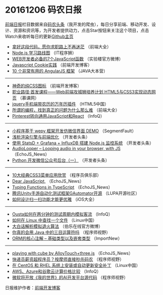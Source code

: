 # 20161206 码农日报

[前端日报](https://qdkfweb.cn/c/news)栏目数据来自[码农头条](https://toutiao.qdkfweb.cn/)（我开发的爬虫），每日分享前端、移动开发、设计、资源和资讯等，为开发者提供动力，点击Star按钮来关注这个项目，点击Watch来收听每日的更新[Github主页](https://github.com/kujian/frontendDaily)
* [拿好这段代码，愿你求职路上不再迷茫](https://toutiao.qdkfweb.cn/17004.html) （前端大全）
* [Node.js 学习路线图](https://toutiao.qdkfweb.cn/17024.html) （IT程序狮）
* [WEB开发者必备的7个JavaScript函数](https://toutiao.qdkfweb.cn/17059.html) （实验楼官方微博）
* [Javascript Cookie实践](https://toutiao.qdkfweb.cn/17025.html) （前端开发博客）
* [10 个非常有用的 AngularJS 框架](https://toutiao.qdkfweb.cn/17084.html) （JAVA大本营）

***
* [神奇的纯CSS图标](https://toutiao.qdkfweb.cn/17026.html) （前端开发博客）
* [职业路径·首发课程——Web前端攻城狮培养计划 HTML5与CSS3实现动态网页](https://toutiao.qdkfweb.cn/17067.html) （慕课网）
* [jquery手机端带农历的万年历插件](https://toutiao.qdkfweb.cn/17117.html) （HTML5中国）
* [所谓的编程，找到真正的问题为什么那么难](https://toutiao.qdkfweb.cn/17003.html) （前端大全）
* [Pinterest转向通用JavaScript和React](https://toutiao.qdkfweb.cn/17065.html) （InfoQ）

***
* [小程序基于 wepy 框架开发仿微信界面 DEMO](https://toutiao.qdkfweb.cn/17041.html) （SegmentFault）
* [浅析渲染引擎与前端优化](https://toutiao.qdkfweb.cn/17101.html) （开发者头条）
* [使用 StatsD + Grafana + InfluxDB 搭建 Node.js 监控系统](https://toutiao.qdkfweb.cn/17100.html) （开发者头条）
* [AudioLooper &#8211; Looping audio in your browser, with JS](https://toutiao.qdkfweb.cn/17010.html) （EchoJS_News）
* [Python 开发微信公众号后台（一）](https://toutiao.qdkfweb.cn/17098.html) （开发者头条）

***
* [10大经典CSS3菜单应用欣赏](https://toutiao.qdkfweb.cn/17092.html) （程序员俱乐部）
* [Dear JavaScript,](https://toutiao.qdkfweb.cn/17017.html) （EchoJS_News）
* [Typing Functions in TypeScript](https://toutiao.qdkfweb.cn/17012.html) （EchoJS_News）
* [腾讯Unity手游自动化测试框架GAutomator开源](https://toutiao.qdkfweb.cn/17077.html) （LUPA开源社区）
* [如何设计扫一扫功能才能更优雅](https://toutiao.qdkfweb.cn/16987.html) （iOS大全）

***
* [Ousta如何在两分钟的测试周期内模拟客流](https://toutiao.qdkfweb.cn/17066.html) （InfoQ）
* [如何在 Linux 中查找一个文件](https://toutiao.qdkfweb.cn/16998.html) （Linux中国）
* [大白话解析模拟退火算法](https://toutiao.qdkfweb.cn/16984.html) （伯乐在线官方微博）
* [你真的会用 Java 中的三目运算符吗](https://toutiao.qdkfweb.cn/17054.html) （程序师视野）
* [ORM的核心注解 – 基础类型以及嵌套类型](https://toutiao.qdkfweb.cn/17068.html) （ImportNew）

***
* [playing with cube by AlloyTouch+three.js](https://toutiao.qdkfweb.cn/17011.html) （EchoJS_News）
* [快递员薪资超程序员？按摩师直接秒杀码农](https://toutiao.qdkfweb.cn/17051.html) （程序师视野）
* [在 CentOS 和 RHEL 系统上安装或自动更新安全补丁](https://toutiao.qdkfweb.cn/17001.html) （Linux中国）
* [AWS、Azure和谷歌云计算价格比较](https://toutiao.qdkfweb.cn/17064.html) （InfoQ）
* [微软将开放《我的世界》的AI开发平台源代码](https://toutiao.qdkfweb.cn/17055.html) （程序师视野）

日报维护作者：[前端开发博客](https://qdkfweb.cn/) 